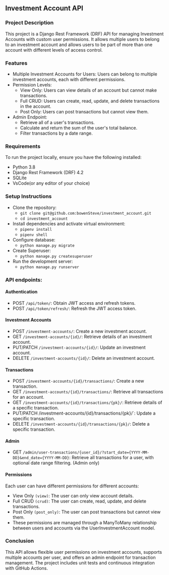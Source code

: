 ## Investment Account API 
### Project Description
This project is a Django Rest Framework (DRF) API for managing Investment Accounts with custom user permissions.
It allows multiple users to belong to an investment account and allows users to be part of more than one account with different levels of access control.

### Features
* Multiple Investment Accounts for Users: Users can belong to multiple investment accounts, each with different permissions.
* Permission Levels:
  * View Only:  Users can view details of an account but cannot make transactions.
  * Full CRUD: Users can create, read, update, and delete transactions in the account.
  * Post Only: Users can post transactions but cannot view them.
* Admin Endpoint:
  * Retrieve all of a user's transactions.
  * Calculate and return the sum of the user's total balance.
  * Filter transactions by a date range.
### Requirements
To run the project locally, ensure you have the following installed:
* Python 3.8
* Django Rest Framework (DRF) 4.2
* SQLite
* VsCode(or any editor of your choice)
### Setup Instructions
  * Clone the repository:
      * `git clone git@github.com:bowenSteve/investment_account.git`
      * `cd investment_account`
  * Install dependencies and activate virtual environment:
      * `pipenv install`
      * `pipenv shell`
  * Configure database:
      * `python manage.py migrate`
  * Create Superuser:
      * `python manage.py createsuperuser`
  * Run the development server:
      * `python manage.py runserver`
### API endpoints:
#### Authentication
* POST `/api/token/`: Obtain JWT access and refresh tokens.
* POST `/api/token/refresh/`: Refresh the JWT access token.
#### Investment Accounts
* POST `/investment-accounts/`: Create a new investment account.
* GET `/investment-accounts/{id}/`: Retrieve details of an investment account.
* PUT/PATCH `/investment-accounts/{id}/`: Update an investment account.
* DELETE `/investment-accounts/{id}/`: Delete an investment account.
#### Transactions
* POST `/investment-accounts/{id}/transactions/`: Create a new transaction.
* GET `/investment-accounts/{id}/transactions/`: Retrieve all transactions for an account.
* GET `/investment-accounts/{id}/transactions/{pk}/`: Retrieve details of a specific transaction.
* PUT/PATCH /investment-accounts/{id}/transactions/{pk}/`: Update a specific transaction.
* DELETE `/investment-accounts/{id}/transactions/{pk}/`: Delete a specific transaction.
#### Admin
* GET `/admin/user-transactions/{user_id}/?start_date={YYYY-MM-DD}&end_date={YYYY-MM-DD}`: Retrieve all transactions for a user, with optional date range filtering. (Admin only)
#### Permissions
Each user can have different permissions for different accounts:

* View Only `(view)`: The user can only view account details.
* Full CRUD `(crud)`: The user can create, read, update, and delete transactions.
* Post Only `(post_only)`: The user can post transactions but cannot view them.
* These permissions are managed through a ManyToMany relationship between users and accounts via the UserInvestmentAccount model.
### Conclusion
This API allows flexible user permissions on investment accounts, supports multiple accounts per user, 
and offers an admin endpoint for transaction management. The project includes unit tests and continuous integration with GitHub Actions.
